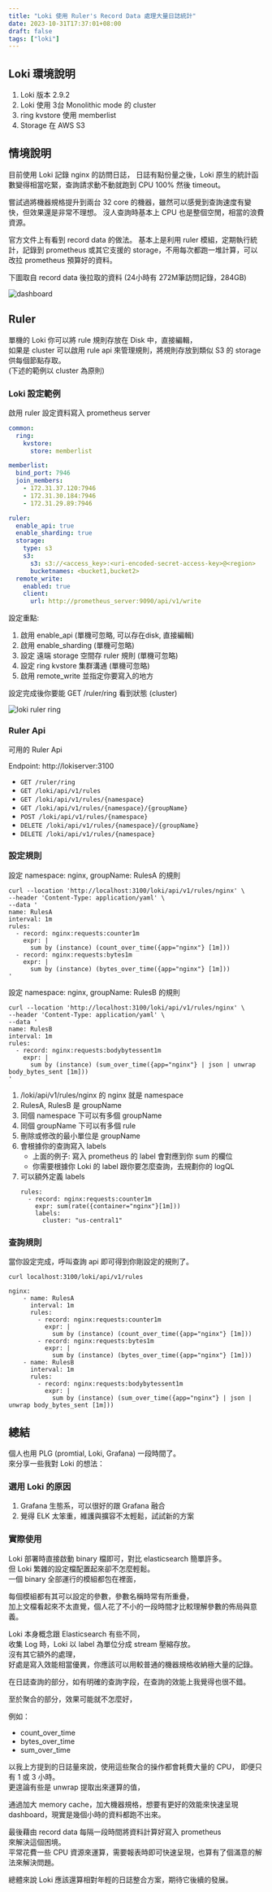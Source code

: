 ```yaml
---
title: "Loki 使用 Ruler's Record Data 處理大量日誌統計"
date: 2023-10-31T17:37:01+08:00
draft: false
tags: ["loki"]
---
```


## Loki 環境說明

1. Loki 版本 2.9.2
2. Loki 使用 3台 Monolithic mode 的 cluster
3. ring kvstore 使用 memberlist
4. Storage 在 AWS S3

## 情境說明

目前使用 Loki 記錄 nginx 的訪問日誌，
日誌有點份量之後，Loki 原生的統計函數變得相當吃緊，查詢請求動不動就跑到 CPU 100% 然後 timeout。

嘗試過將機器規格提升到兩台 32 core 的機器，雖然可以感覺到查詢速度有變快，但效果還是非常不理想。
沒人查詢時基本上 CPU 也是整個空閒，相當的浪費資源。

官方文件上有看到 record data 的做法。
基本上是利用 ruler 模組，定期執行統計，記錄到 prometheus 或其它支援的 storage，不用每次都跑一堆計算，可以改拉 prometheus 預算好的資料。

下圖取自 record data 後拉取的資料 (24小時有 272M筆訪問記錄，284GB)

![dashboard](https://fblog.ooopiz.com/images/2023/10/a001.png)

## Ruler

單機的 Loki 你可以將 rule 規則存放在 Disk 中，直接編輯，  
如果是 cluster 可以啟用 rule api 來管理規則，將規則存放到類似 S3 的 storage 供每個節點存取。  
(下述的範例以 cluster 為原則)

### Loki 設定範例

啟用 ruler 設定資料寫入 prometheus server

```yaml
common:
  ring:
    kvstore:
      store: memberlist

memberlist:
  bind_port: 7946
  join_members:
    - 172.31.37.120:7946
    - 172.31.30.184:7946
    - 172.31.29.89:7946

ruler:
  enable_api: true
  enable_sharding: true
  storage:
    type: s3
    s3:
      s3: s3://<access_key>:<uri-encoded-secret-access-key>@<region>
      bucketnames: <bucket1,bucket2>
  remote_write:
    enabled: true
    client:
      url: http://prometheus_server:9090/api/v1/write
```

設定重點:

1. 啟用 enable_api (單機可忽略, 可以存在disk, 直接編輯)
2. 啟用 enable_sharding (單機可忽略)
3. 設定 遠端 storage 空間存 ruler 規則 (單機可忽略)
4. 設定 ring kvstore 集群溝通 (單機可忽略)
5. 啟用 remote_write 並指定你要寫入的地方

設定完成後你要能 GET /ruler/ring 看到狀態 (cluster)

![loki ruler ring](https://fblog.ooopiz.com/images/2023/10/a003.png)

### Ruler Api

可用的 Ruler Api

Endpoint: http://lokiserver:3100

* `GET /ruler/ring`
* `GET /loki/api/v1/rules`
* `GET /loki/api/v1/rules/{namespace}`
* `GET /loki/api/v1/rules/{namespace}/{groupName}`
* `POST /loki/api/v1/rules/{namespace}`
* `DELETE /loki/api/v1/rules/{namespace}/{groupName}`
* `DELETE /loki/api/v1/rules/{namespace}`

### 設定規則

設定 namespace: nginx, groupName: RulesA 的規則

```
curl --location 'http://localhost:3100/loki/api/v1/rules/nginx' \
--header 'Content-Type: application/yaml' \
--data '
name: RulesA
interval: 1m
rules:
  - record: nginx:requests:counter1m
    expr: |
      sum by (instance) (count_over_time({app="nginx"} [1m]))
  - record: nginx:requests:bytes1m
    expr: |
      sum by (instance) (bytes_over_time({app="nginx"} [1m]))
'
```

設定 namespace: nginx, groupName: RulesB 的規則
```
curl --location 'http://localhost:3100/loki/api/v1/rules/nginx' \
--header 'Content-Type: application/yaml' \
--data '
name: RulesB
interval: 1m
rules:
  - record: nginx:requests:bodybytessent1m
    expr: |
      sum by (instance) (sum_over_time({app="nginx"} | json | unwrap body_bytes_sent [1m]))
'
```

1. /loki/api/v1/rules/nginx 的 nginx 就是 namespace
2. RulesA, RulesB 是 groupName
3. 同個 namespace 下可以有多個 groupName
4. 同個 groupName 下可以有多個 rule
5. 刪除或修改的最小單位是 groupName
6. 會根據你的查詢寫入 labels
   * 上面的例子: 寫入 prometheus 的 label 會對應到你 sum 的欄位
   * 你需要根據你 Loki 的 label 跟你要怎麼查詢，去規劃你的 logQL
7. 可以額外定義 labels
   ```
   rules:
     - record: nginx:requests:counter1m
       expr: sum(rate({container="nginx"}[1m]))
       labels:
         cluster: "us-central1"
   ```

### 查詢規則

當你設定完成，呼叫查詢 api 即可得到你剛設定的規則了。

`curl localhost:3100/loki/api/v1/rules`

```
nginx:
    - name: RulesA
      interval: 1m
      rules:
        - record: nginx:requests:counter1m
          expr: |
            sum by (instance) (count_over_time({app="nginx"} [1m]))
        - record: nginx:requests:bytes1m
          expr: |
            sum by (instance) (bytes_over_time({app="nginx"} [1m]))
    - name: RulesB
      interval: 1m
      rules:
        - record: nginx:requests:bodybytessent1m
          expr: |
            sum by (instance) (sum_over_time({app="nginx"} | json | unwrap body_bytes_sent [1m]))
```

## 總結

個人也用 PLG (promtial, Loki, Grafana) 一段時間了。  
來分享一些我對 Loki 的想法：

### 選用 Loki 的原因
1. Grafana 生態系，可以很好的跟 Grafana 融合
2. 覺得 ELK 太笨重，維護與擴容不太輕鬆，試試新的方案

### 實際使用

Loki 部署時直接啟動 binary 檔即可，對比 elasticsearch 簡單許多。  
但 Loki 繁雜的設定檔配置起來卻不怎麼輕鬆。  
一個 binary 全部運行的模組都包在裡面，  

每個模組都有其可以設定的參數，參數名稱時常有所重疊，  
加上文檔看起來不太直覺，個人花了不小的一段時間才比較理解參數的佈局與意義。

Loki 本身概念跟 Elasticsearch 有些不同，  
收集 Log 時，Loki 以 label 為單位分成 stream 壓縮存放。  
沒有其它額外的處理，  
好處是寫入效能相當優異，你應該可以用較普通的機器規格收納極大量的記錄。  

在日誌查詢的部分，如有明確的查詢字段，在查詢的效能上我覺得也很不錯。

至於聚合的部分，效果可能就不怎麼好，  

例如： 
* count_over_time
* bytes_over_time
* sum_over_time

以我上方提到的日誌量來說，使用這些聚合的操作都會耗費大量的 CPU，
即便只有 1 或 3 小時。  
更遑論有些是 unwrap 提取出來運算的值，  

通過加大 memory cache，加大機器規格，想要有更好的效能來快速呈現 dashboard，現實是幾個小時的資料都跑不出來。

最後藉由 record data 每隔一段時間將資料計算好寫入 prometheus  
來解決這個困境。  
平常花費一些 CPU 資源來運算，需要報表時即可快速呈現，也算有了個滿意的解法來解決問題。

總體來說 Loki 應該還算相對年輕的日誌整合方案，期待它後續的發展。
